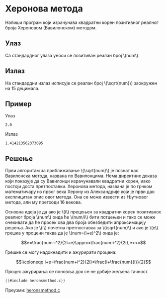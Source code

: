 # Херонова метода

Напиши програм који израчунава квадратни корен позитивног реалног броја
Хероновом (Вавилонском) методом.

## Улаз

Са стандардног улаза уноси се позитиван реалан број \\(num\\).

## Излаз

На стандардни излаз исписује се реалан број \\(\sqrt{num}\\) заокружен на 15
децимала.

## Пример

Улаз

```text
2.0
```

Излаз

```text
1.414213562373095
```

## Решење

Први алгоритам за приближавање \\(\sqrt{num}\\) је познат као Вавилонска
метода, названa по Вавилонцимa. Нема директних доказа који показује да су
Вавилонци израчунавали квадратни корен, иако постоји доста претпоставки.
Херонова метода, названа је по грчком математичару из првог века Херону из
Александрије који је први дао експлицитан опис овог метода. Она се може извести
из Њутновог метода, али му претходи 16 векова.

Основна идеја је да ако је \\(i\\) прецењен за квадратни корен позитивнох
реалног броја \\(num\\) онда ће \\(num/i\\) бити потцењен и тако се може
очекивати да ће просек ова два броја обезбедити апроксимацију решења. Ако је
\\(i\\) почетна претпоставка за \\(\sqrt{num}\\) и ако је \\(e\\) грешка у
процени таква да је \\(num=(i+e)^2\\) онда је:

$$e=\frac{num-i^2}{2i+e}\approx\frac{num-i^2}{2i},e<<x$$

Грешке се могу надокнадити и ажурирати процена:

$$i\coloneqq i+e=\frac{num+i^2}{2i}=\frac{i+\frac{num}{i}}{2}$$

Процес ажурирања се поновља док се не добије жељена тачност.

```c
{{#include heronsmethod.c}}
```

Преузми: [heronsmethod.c](heronsmethod.c)

